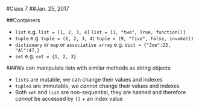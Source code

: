 #Class 7
##Jan. 25, 2017

##Containers
- `list` e.g. `list = [1, 2, 3, 4]`  `list = [1, "two", True, function()]`
- `tuple` e.g. `tuple = (1, 2, 3, 4)`  `tuple = (9, "five", False, invoke())`
- `dictionary` or `map` or `associative array` e.g. `dict = {"Joe":23, "Al":47,}`
- `set` e.g. `set = {1, 2, 3}`

###We can manipulate lists with similar methods as string objects
  - `list`s are mutable, we can change their values and indexes
  - `tuple`s are immutable, we *cannot* change their values and indexes
  - Both `set` and `list` are non-sequential, they are hashed and therefore *cannot* be accessed by `[]` + an index value 
